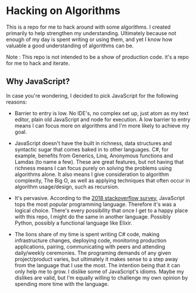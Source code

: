 # Hacking on Algorithms #

This is a repo for me to hack around with some algorithms. I created primarily to help strengthen my understanding.  Ultimately because not enough of my day is spent writing or using them, and yet I know how valuable a good understanding of algorithms can be.

Note : This repo is not intended to be a show of production code. it's a repo for me to hack and iterate.

## Why JavaScript?

In case you're wondering, I decided to pick JavaScript for the following reasons:

* Barrier to entry is low. No IDE's, no complex set up, just atom as my text editor, plain old JavaScript and node for execution. A low barrier to entry means I can focus more on algorithms and I'm more likely to achieve my goal.

* JavaScript doesn't have the built in richness, data structures and syntactic sugar that comes baked in to other languages. C#, for example, benefits from Generics, Linq, Anonymous functions and Lamdas (to name a few). These are great features, but not having that richness means I can focus purely on solving the problems using algorithms alone. It also means I give consideration to algorithm complexity, The Big O, as well as applying techniques that often occur in algorithm usage/design, such as recursion.

* It's pervasive. According to the [2018 stackoverflow survey](https://insights.stackoverflow.com/survey/2018/#technology-programming-scripting-and-markup-languages), JavaScript tops the most popular programming language. Therefore it's was a logical choice. There's every possibility that once I get to a happy place with this repo, I might do the same in another language. Possibly Python, possibly a functional language like Elixir.   

* The lions share of my time is spent writing C# code, making infrastructure changes, deploying code, monitoring production applications, pairing, communicating with peers and attending daily/weekly ceremonies. The programing demands of any given project/product varies, but ultimately it makes sense to a step away from the  language that I use the most. The intention being that it can only help me to grow. I dislike some of JavaScript's idioms. Maybe my dislikes are valid, but I'm equally willing to challenge my own opinion by spending more time with the language.

